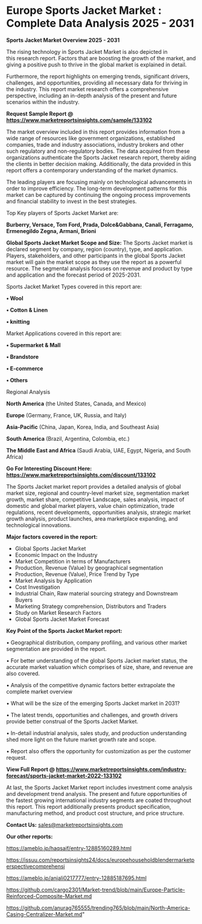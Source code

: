 # Europe Sports Jacket Market : Complete Data Analysis 2025 - 2031

<Strong> Sports Jacket Market Overview 2025 - 2031</strong>

The rising technology in Sports Jacket Market is also depicted in this research report. Factors that are boosting the growth of the market, and giving a positive push to thrive in the global market is explained in detail.

Furthermore, the report highlights on emerging trends, significant drivers, challenges, and opportunities, providing all necessary data for thriving in the industry. This report market research offers a comprehensive perspective, including an in-depth analysis of the present and future scenarios within the industry.

<strong>Request Sample Report @ <a href=https://www.marketreportsinsights.com/sample/133102>https://www.marketreportsinsights.com/sample/133102</a></strong>

The market overview included in this report provides information from a wide range of resources like government organizations, established companies, trade and industry associations, industry brokers and other such regulatory and non-regulatory bodies. The data acquired from these organizations authenticate the Sports Jacket research report, thereby aiding the clients in better decision making. Additionally, the data provided in this report offers a contemporary understanding of the market dynamics.

The leading players are focusing mainly on technological advancements in order to improve efficiency. The long-term development patterns for this market can be captured by continuing the ongoing process improvements and financial stability to invest in the best strategies.

Top Key players of Sports Jacket Market are:

<strong>Burberry, Versace, Tom Ford, Prada, Dolce&Gabbana, Canali, Ferragamo, Ermenegildo Zegna, Armani, Brioni</strong>

<strong><b>Global Sports Jacket Market Scope and Size:</b></strong>
The Sports Jacket market is declared segment by company, region (country), type, and application. Players, stakeholders, and other participants in the global Sports Jacket market will gain the market scope as they use the report as a powerful resource. The segmental analysis focuses on revenue and product by type and application and the forecast period of 2025-2031.

Sports Jacket Market Types covered in this report are:

<strong>• Wool

• Cotton & Linen

• knitting</strong>

Market Applications covered in this report are:

<strong>• Supermarket & Mall

• Brandstore

• E-commerce

• Others</strong> 

Regional Analysis

<strong>North America</strong> (the United States, Canada, and Mexico)

<strong>Europe</strong> (Germany, France, UK, Russia, and Italy)

<strong>Asia-Pacific</strong> (China, Japan, Korea, India, and Southeast Asia)

<strong>South America</strong> (Brazil, Argentina, Colombia, etc.)

<strong>The Middle East and Africa</strong> (Saudi Arabia, UAE, Egypt, Nigeria, and South Africa)

<strong>Go For Interesting Discount Here: <a href=https://www.marketreportsinsights.com/discount/133102>https://www.marketreportsinsights.com/discount/133102</a></strong>

The Sports Jacket market report provides a detailed analysis of global market size, regional and country-level market size, segmentation market growth, market share, competitive Landscape, sales analysis, impact of domestic and global market players, value chain optimization, trade regulations, recent developments, opportunities analysis, strategic market growth analysis, product launches, area marketplace expanding, and technological innovations.

<strong><b>Major factors covered in the report:</b></strong>
<ul>
  <li>Global Sports Jacket Market </li>
  <li>Economic Impact on the Industry</li>
  <li>Market Competition in terms of Manufacturers</li>
  <li>Production, Revenue (Value) by geographical segmentation</li>
  <li>Production, Revenue (Value), Price Trend by Type</li>
  <li>Market Analysis by Application</li>
  <li>Cost Investigation</li>
  <li>Industrial Chain, Raw material sourcing strategy and Downstream Buyers</li>
  <li>Marketing Strategy comprehension, Distributors and Traders</li>
  <li>Study on Market Research Factors</li>
  <li>Global Sports Jacket Market Forecast</li>
</ul>

<strong><b>Key Point of the Sports Jacket Market report:</b></strong>

• Geographical distribution, company profiling, and various other market segmentation are provided in the report.

• For better understanding of the global Sports Jacket market status, the accurate market valuation which comprises of size, share, and revenue are also covered.

• Analysis of the competitive dynamic factors better extrapolate the complete market overview

• What will be the size of the emerging Sports Jacket market in 2031?

• The latest trends, opportunities and challenges, and growth drivers provide better construal of the Sports Jacket Market.

• In-detail industrial analysis, sales study, and production understanding shed more light on the future market growth rate and scope.

• Report also offers the opportunity for customization as per the customer request.

<strong><b>View Full Report @ <a href=https://www.marketreportsinsights.com/industry-forecast/sports-jacket-market-2022-133102>https://www.marketreportsinsights.com/industry-forecast/sports-jacket-market-2022-133102</a></b></strong>


At last, the Sports Jacket Market report includes investment come analysis and development trend analysis. The present and future opportunities of the fastest growing international industry segments are coated throughout this report. This report additionally presents product specification, manufacturing method, and product cost structure, and price structure.

<strong>Contact Us:</strong>
sales@marketreportsinsights.com

<strong>Our other reports:</strong>

<a href=https://ameblo.jp/haqsaif/entry-12885160289.html>https://ameblo.jp/haqsaif/entry-12885160289.html</a>

<a href=https://issuu.com/reportsinsights24/docs/europehouseholdblendermarketperspectivecomprehensi>https://issuu.com/reportsinsights24/docs/europehouseholdblendermarketperspectivecomprehensi</a>

<a href=https://ameblo.jp/anjali0217777/entry-12885187695.html>https://ameblo.jp/anjali0217777/entry-12885187695.html</a>

<a href=https://github.com/cargo2301/Market-trend/blob/main/Europe-Particle-Reinforced-Composite-Market.md>https://github.com/cargo2301/Market-trend/blob/main/Europe-Particle-Reinforced-Composite-Market.md</a>

<a href=https://github.com/anurag765555/trending765/blob/main/North-America-Casing-Centralizer-Market.md>https://github.com/anurag765555/trending765/blob/main/North-America-Casing-Centralizer-Market.md</a>"
